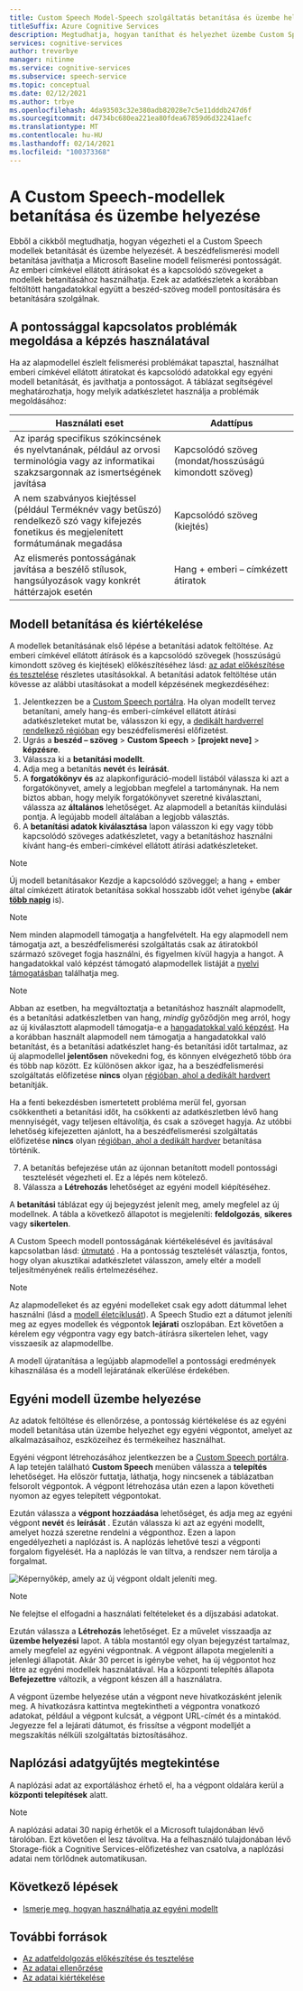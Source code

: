 ```yaml
---
title: Custom Speech Model-Speech szolgáltatás betanítása és üzembe helyezése
titleSuffix: Azure Cognitive Services
description: Megtudhatja, hogyan taníthat és helyezhet üzembe Custom Speech modelleket. A beszédfelismerési modell betanítása javíthatja a Microsoft Baseline Model vagy a for egyéni modell felismerési pontosságát.
services: cognitive-services
author: trevorbye
manager: nitinme
ms.service: cognitive-services
ms.subservice: speech-service
ms.topic: conceptual
ms.date: 02/12/2021
ms.author: trbye
ms.openlocfilehash: 4da93503c32e380adb82028e7c5e11dddb247d6f
ms.sourcegitcommit: d4734bc680ea221ea80fdea67859d6d32241aefc
ms.translationtype: MT
ms.contentlocale: hu-HU
ms.lasthandoff: 02/14/2021
ms.locfileid: "100373368"
---
```

# <a name="train-and-deploy-a-custom-speech-model"></a>A Custom Speech-modellek betanítása és üzembe helyezése

Ebből a cikkből megtudhatja, hogyan végezheti el a Custom Speech modellek betanítását és üzembe helyezését. A beszédfelismerési modell betanítása javíthatja a Microsoft Baseline modell felismerési pontosságát. Az emberi címkével ellátott átírásokat és a kapcsolódó szövegeket a modellek betanításához használhatja. Ezek az adatkészletek a korábban feltöltött hangadatokkal együtt a beszéd-szöveg modell pontosítására és betanítására szolgálnak.

## <a name="use-training-to-resolve-accuracy-problems"></a>A pontossággal kapcsolatos problémák megoldása a képzés használatával

Ha az alapmodellel észlelt felismerési problémákat tapasztal, használhat emberi címkével ellátott átiratokat és kapcsolódó adatokkal egy egyéni modell betanítását, és javíthatja a pontosságot. A táblázat segítségével meghatározhatja, hogy melyik adatkészletet használja a problémák megoldásához:

| Használati eset | Adattípus |
| -------- | --------- |
| Az iparág specifikus szókincsének és nyelvtanának, például az orvosi terminológia vagy az informatikai szakzsargonnak az ismertségének javítása | Kapcsolódó szöveg (mondat/hosszúságú kimondott szöveg) |
| A nem szabványos kiejtéssel (például Terméknév vagy betűszó) rendelkező szó vagy kifejezés fonetikus és megjelenített formátumának megadása | Kapcsolódó szöveg (kiejtés) |
| Az elismerés pontosságának javítása a beszélő stílusok, hangsúlyozások vagy konkrét háttérzajok esetén | Hang + emberi – címkézett átiratok |

## <a name="train-and-evaluate-a-model"></a>Modell betanítása és kiértékelése

A modellek betanításának első lépése a betanítási adatok feltöltése. Az emberi címkével ellátott átírások és a kapcsolódó szövegek (hosszúságú kimondott szöveg és kiejtések) előkészítéséhez lásd: [az adat előkészítése és tesztelése](./how-to-custom-speech-test-and-train.md) részletes utasításokkal. A betanítási adatok feltöltése után kövesse az alábbi utasításokat a modell képzésének megkezdéséhez:

1. Jelentkezzen be a [Custom Speech portálra](https://speech.microsoft.com/customspeech). Ha olyan modellt tervez betanítani, amely hang-és emberi-címkével ellátott átírási adatkészleteket mutat be, válasszon ki egy, a [dedikált hardverrel rendelkező régióban](custom-speech-overview.md#set-up-your-azure-account) egy beszédfelismerési előfizetést.
2. Ugrás a **beszéd – szöveg**  >  **Custom Speech**  >  **[projekt neve]**  >  **képzésre**.
3. Válassza ki a **betanítási modellt**.
4. Adja meg a betanítás **nevét** és **leírását**.
5. A **forgatókönyv és** az alapkonfiguráció-modell listából válassza ki azt a forgatókönyvet, amely a legjobban megfelel a tartománynak. Ha nem biztos abban, hogy melyik forgatókönyvet szeretné kiválasztani, válassza az **általános** lehetőséget. Az alapmodell a betanítás kiindulási pontja. A legújabb modell általában a legjobb választás.
6. A **betanítási adatok kiválasztása** lapon válasszon ki egy vagy több kapcsolódó szöveges adatkészletet, vagy a betanításhoz használni kívánt hang-és emberi-címkével ellátott átírási adatkészleteket.

> [!NOTE]
> Új modell betanításakor Kezdje a kapcsolódó szöveggel; a hang + ember által címkézett átiratok betanítása sokkal hosszabb időt vehet igénybe **(akár [több napig](how-to-custom-speech-evaluate-data.md#add-audio-with-human-labeled-transcripts)** is).

> [!NOTE]
> Nem minden alapmodell támogatja a hangfelvételt. Ha egy alapmodell nem támogatja azt, a beszédfelismerési szolgáltatás csak az átiratokból származó szöveget fogja használni, és figyelmen kívül hagyja a hangot. A hangadatokkal való képzést támogató alapmodellek listáját a [nyelvi támogatásban](language-support.md#speech-to-text) találhatja meg.

> [!NOTE]
> Abban az esetben, ha megváltoztatja a betanításhoz használt alapmodellt, és a betanítási adatkészletben van hang, *mindig* győződjön meg arról, hogy az új kiválasztott alapmodell támogatja-e a [hangadatokkal való képzést](language-support.md#speech-to-text). Ha a korábban használt alapmodell nem támogatja a hangadatokkal való betanítást, és a betanítási adatkészlet hang-és betanítási időt tartalmaz, az új alapmodellel **jelentősen** növekedni fog, és könnyen elvégezhető több óra és több nap között. Ez különösen akkor igaz, ha a beszédfelismerési szolgáltatás előfizetése **nincs** olyan [régióban, ahol a dedikált hardvert](custom-speech-overview.md#set-up-your-azure-account) betanítják.
>
> Ha a fenti bekezdésben ismertetett probléma merül fel, gyorsan csökkentheti a betanítási időt, ha csökkenti az adatkészletben lévő hang mennyiségét, vagy teljesen eltávolítja, és csak a szöveget hagyja. Az utóbbi lehetőség kifejezetten ajánlott, ha a beszédfelismerési szolgáltatás előfizetése **nincs** olyan [régióban, ahol a dedikált hardver](custom-speech-overview.md#set-up-your-azure-account) betanítása történik.

7. A betanítás befejezése után az újonnan betanított modell pontossági tesztelését végezheti el. Ez a lépés nem kötelező.
8. Válassza a **Létrehozás** lehetőséget az egyéni modell kiépítéséhez.

A **betanítási** táblázat egy új bejegyzést jelenít meg, amely megfelel az új modellnek. A tábla a következő állapotot is megjeleníti: **feldolgozás**, **sikeres** vagy **sikertelen**.

A Custom Speech modell pontosságának kiértékelésével és javításával kapcsolatban lásd: [útmutató](how-to-custom-speech-evaluate-data.md) . Ha a pontosság tesztelését választja, fontos, hogy olyan akusztikai adatkészletet válasszon, amely eltér a modell teljesítményének reális értelmezéséhez.

> [!NOTE]
> Az alapmodelleket és az egyéni modelleket csak egy adott dátummal lehet használni (lásd a [modell életciklusát](custom-speech-overview.md#model-lifecycle)). A Speech Studio ezt a dátumot jeleníti meg az egyes modellek és végpontok **lejárati** oszlopában. Ezt követően a kérelem egy végpontra vagy egy batch-átírásra sikertelen lehet, vagy visszaesik az alapmodellbe.
>
> A modell újratanítása a legújabb alapmodellel a pontossági eredmények kihasználása és a modell lejáratának elkerülése érdekében.

## <a name="deploy-a-custom-model"></a>Egyéni modell üzembe helyezése

Az adatok feltöltése és ellenőrzése, a pontosság kiértékelése és az egyéni modell betanítása után üzembe helyezhet egy egyéni végpontot, amelyet az alkalmazásaihoz, eszközeihez és termékeihez használhat. 

Egyéni végpont létrehozásához jelentkezzen be a [Custom Speech portálra](https://speech.microsoft.com/customspeech). A lap tetején található **Custom Speech** menüben válassza a **telepítés** lehetőséget. Ha először futtatja, láthatja, hogy nincsenek a táblázatban felsorolt végpontok. A végpont létrehozása után ezen a lapon követheti nyomon az egyes telepített végpontokat.

Ezután válassza a **végpont hozzáadása** lehetőséget, és adja meg az egyéni végpont **nevét** és **leírását** . Ezután válassza ki azt az egyéni modellt, amelyet hozzá szeretne rendelni a végponthoz.  Ezen a lapon engedélyezheti a naplózást is. A naplózás lehetővé teszi a végponti forgalom figyelését. Ha a naplózás le van tiltva, a rendszer nem tárolja a forgalmat.

![Képernyőkép, amely az új végpont oldalt jeleníti meg.](./media/custom-speech/custom-speech-deploy-model.png)

> [!NOTE]
> Ne felejtse el elfogadni a használati feltételeket és a díjszabási adatokat.

Ezután válassza a **Létrehozás** lehetőséget. Ez a művelet visszaadja az **üzembe helyezési** lapot. A tábla mostantól egy olyan bejegyzést tartalmaz, amely megfelel az egyéni végpontnak. A végpont állapota megjeleníti a jelenlegi állapotát. Akár 30 percet is igénybe vehet, ha új végpontot hoz létre az egyéni modellek használatával. Ha a központi telepítés állapota **Befejezettre** változik, a végpont készen áll a használatra.

A végpont üzembe helyezése után a végpont neve hivatkozásként jelenik meg. A hivatkozásra kattintva megtekintheti a végpontra vonatkozó adatokat, például a végpont kulcsát, a végpont URL-címét és a mintakód. Jegyezze fel a lejárati dátumot, és frissítse a végpont modelljét a megszakítás nélküli szolgáltatás biztosításához.

## <a name="view-logging-data"></a>Naplózási adatgyűjtés megtekintése

A naplózási adat az exportáláshoz érhető el, ha a végpont oldalára kerül a **központi telepítések** alatt.
> [!NOTE]
>A naplózási adatai 30 napig érhetők el a Microsoft tulajdonában lévő tárolóban. Ezt követően el lesz távolítva. Ha a felhasználó tulajdonában lévő Storage-fiók a Cognitive Services-előfizetéshez van csatolva, a naplózási adatai nem törlődnek automatikusan.

## <a name="next-steps"></a>Következő lépések

* [Ismerje meg, hogyan használhatja az egyéni modellt](how-to-specify-source-language.md)

## <a name="additional-resources"></a>További források

- [Az adatfeldolgozás előkészítése és tesztelése](./how-to-custom-speech-test-and-train.md)
- [Az adatai ellenőrzése](how-to-custom-speech-inspect-data.md)
- [Az adatai kiértékelése](how-to-custom-speech-evaluate-data.md)

